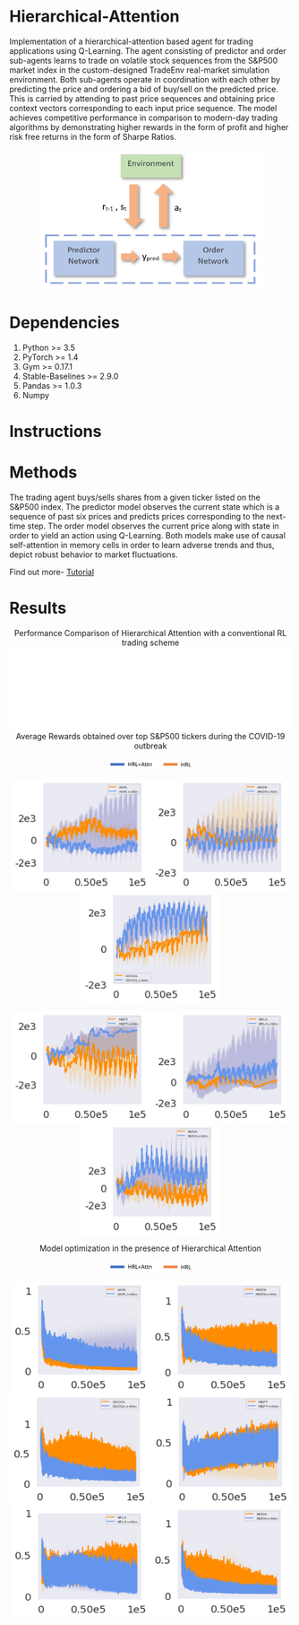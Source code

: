 # Hierarchical-Attention
Implementation of a hierarchical-attention based agent for trading applications using Q-Learning. The agent consisting of predictor and order sub-agents learns to trade on volatile stock sequences from the S&P500 market index in the custom-designed TradeEnv real-market simulation environment. Both sub-agents operate in coordination with each other by predicting the price and ordering a bid of buy/sell on the predicted price. This is carried by attending to past price sequences and obtaining price context vectors corresponding to each input price sequence. The model achieves competitive performance in comparison to modern-day trading algorithms by demonstrating higher rewards in the form of profit and higher risk free returns in the form of Sharpe Ratios. 

<p align="center"><img src="Results/drawing.png" height="250" width="400" /></p>

# Dependencies
1. Python >= 3.5
2. PyTorch >= 1.4
3. Gym >= 0.17.1
4. Stable-Baselines >= 2.9.0
5. Pandas >= 1.0.3
6. Numpy

# Instructions


# Methods
The trading agent buys/sells shares from a given ticker listed on the S&P500 index. The predictor model observes the current state which is a sequence of past six prices and predicts prices corresponding to the next-time step.  The order model observes the current price along with state in order to yield an action using Q-Learning. Both models make use of causal self-attention in memory cells in order to learn adverse trends and thus, depict robust behavior to market fluctuations. 

Find out more- [Tutorial](https://nbviewer.jupyter.org/github/karush17/PyTorch-Tutorials/blob/master/Tutorials/Reinforcement%20Learning/2516_Project.ipynb)


# Results

<center>Performance Comparison of Hierarchical Attention with a conventional RL trading scheme</center>  
<img src="Results/compare.PNG" height="150" width="600" align="center" />  

<center>Average Rewards obtained over top S&P500 tickers during the COVID-19 outbreak</center>  
<p align="center"><img src="Results/legend.PNG" height="20" width="150"></p>  
<p align="center"><img src="Results/AAPL/rewards-AAPL.png" height="200" width="250" align="center" /><img src="Results/AMZN/rewards-AMZN.png" height="200" width="250" align="center" /><img src="Results/GOOGL/rewards-GOOGL.png" height="200" width="250" align="center" /></p>  
<p align="center"><img src="Results/MSFT/rewards-MSFT.PNG" height="200" width="250" align="center" /><img src="Results/NFLX/rewards-NFLX.png" height="200" width="250" align="center" /><img src="Results/NVDA/rewards-NVDA.png" height="200" width="250" align="center" /></p>  

<center>Model optimization in the presence of Hierarchical Attention</center>  
<p align="center"><img src="Results/legend.PNG" height="20" width="150"></p>  
<p align="center"><img src="Results/AAPL/loss-AAPL.png" height="200" width="250" align="center" /><img src="Results/AMZN/loss-AMZN.png" height="200" width="250" align="center" /><img src="Results/GOOGL/loss-GOOGL.png" height="200" width="250" align="center" />  
<img src="Results/MSFT/loss-MSFT.png" height="200" width="250" align="center" /><img src="Results/NFLX/loss-NFLX.png" height="200" width="250" align="center" /><img src="Results/NVDA/loss-NVDA.png" height="200" width="250" align="center" /></p>  








